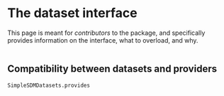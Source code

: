 # The dataset interface

This page is meant for *contributors* to the package, and specifically provides
information on the interface, what to overload, and why.

```@contents
```

## Compatibility between datasets and providers

```@docs
SimpleSDMDatasets.provides
```
